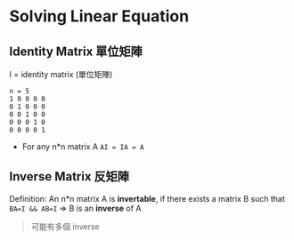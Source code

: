 # Solving Linear Equation

## Identity Matrix 單位矩陣

I = identity matrix (單位矩陣)

```
n = 5
1 0 0 0 0
0 1 0 0 0
0 0 1 0 0
0 0 0 1 0
0 0 0 0 1
```
- For any n*n matrix A `AI = IA = A`

## Inverse Matrix 反矩陣

Definition: An n*n matrix A is **invertable**, if there exists a matrix B such that `BA=I && AB=I` => B is an **inverse** of A

> 可能有多個 inverse